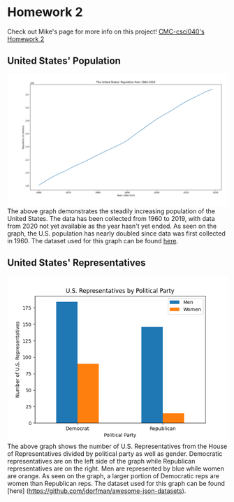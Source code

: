 # Homework 2
Check out Mike's page for more info on this project! [CMC-csci040's Homework 2](https://github.com/mikeizbicki/cmc-csci040/tree/2020fall/hw_02)
## United States' Population
![United States' Population](uspop.png)
The above graph demonstrates the steadily increasing population of the United States. The data has been collected from 1960 to 2019, with data from 2020 not yet available as the year hasn't yet ended. As seen on the graph, the U.S. population has nearly doubled since data was first collected in 1960. The dataset used for this graph can be found [here](https://github.com/jdorfman/awesome-json-datasets).
## United States' Representatives
![United States' Representatives](usreps.png)
The above graph shows the number of U.S. Representatives from the House of Representatives divided by political party as well as gender. Democratic representatives are on the left side of the graph while Republican representatives are on the right. Men are represented by blue while women are orange. As seen on the graph, a larger portion of Democratic reps are women than Republican reps. The dataset used for this graph can be found [here] (https://github.com/jdorfman/awesome-json-datasets).


